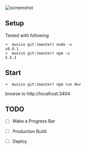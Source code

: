 ![screenshot](https://s3.eu-west-2.amazonaws.com/io1937/musicali/player.jpeg)

## Setup

Tested with following

```
➜  musico git:(master) node -v
v8.9.1
➜  musico git:(master) npm -v
5.5.1
```

## Start
```
➜  musico git:(master) npm run dev
```

browse to http://localhost:3404

## TODO 

* [ ] Make a Progress Bar
* [ ] Production Build
* [ ] Deploy

